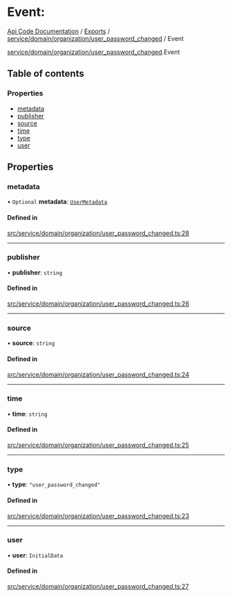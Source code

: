 # Event: 
 
[Api Code Documentation](../README.md) / [Exports](../modules.md) / [service/domain/organization/user\_password\_changed](../modules/service_domain_organization_user_password_changed.md) / Event

[service/domain/organization/user\_password\_changed](../modules/service_domain_organization_user_password_changed.md).Event

## Table of contents

### Properties

- [metadata](service_domain_organization_user_password_changed.Event.md#metadata)
- [publisher](service_domain_organization_user_password_changed.Event.md#publisher)
- [source](service_domain_organization_user_password_changed.Event.md#source)
- [time](service_domain_organization_user_password_changed.Event.md#time)
- [type](service_domain_organization_user_password_changed.Event.md#type)
- [user](service_domain_organization_user_password_changed.Event.md#user)

## Properties

### metadata

• `Optional` **metadata**: [`UserMetadata`](../modules/service_domain_metadata.md#usermetadata)

#### Defined in

[src/service/domain/organization/user_password_changed.ts:28](https://github.com/openkfw/TruBudget/blob/965031f/api/src/service/domain/organization/user_password_changed.ts#L28)

___

### publisher

• **publisher**: `string`

#### Defined in

[src/service/domain/organization/user_password_changed.ts:26](https://github.com/openkfw/TruBudget/blob/965031f/api/src/service/domain/organization/user_password_changed.ts#L26)

___

### source

• **source**: `string`

#### Defined in

[src/service/domain/organization/user_password_changed.ts:24](https://github.com/openkfw/TruBudget/blob/965031f/api/src/service/domain/organization/user_password_changed.ts#L24)

___

### time

• **time**: `string`

#### Defined in

[src/service/domain/organization/user_password_changed.ts:25](https://github.com/openkfw/TruBudget/blob/965031f/api/src/service/domain/organization/user_password_changed.ts#L25)

___

### type

• **type**: ``"user_password_changed"``

#### Defined in

[src/service/domain/organization/user_password_changed.ts:23](https://github.com/openkfw/TruBudget/blob/965031f/api/src/service/domain/organization/user_password_changed.ts#L23)

___

### user

• **user**: `InitialData`

#### Defined in

[src/service/domain/organization/user_password_changed.ts:27](https://github.com/openkfw/TruBudget/blob/965031f/api/src/service/domain/organization/user_password_changed.ts#L27)
